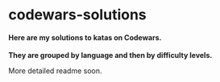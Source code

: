 # codewars-solutions

#### Here are my solutions to katas on Codewars.

**They are grouped by language and then by difficulty levels.**

More detailed readme soon.